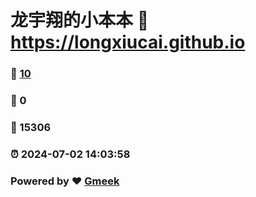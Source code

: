 # 龙宇翔的小本本 :link: https://longxiucai.github.io 
### :page_facing_up: [10](https://longxiucai.github.io/tag.html) 
### :speech_balloon: 0 
### :hibiscus: 15306 
### :alarm_clock: 2024-07-02 14:03:58 
### Powered by :heart: [Gmeek](https://github.com/Meekdai/Gmeek)
